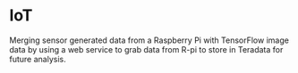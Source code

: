 # IoT
Merging sensor generated data from a Raspberry Pi with TensorFlow image data by using a web service to grab data from R-pi to store in Teradata for future analysis.
